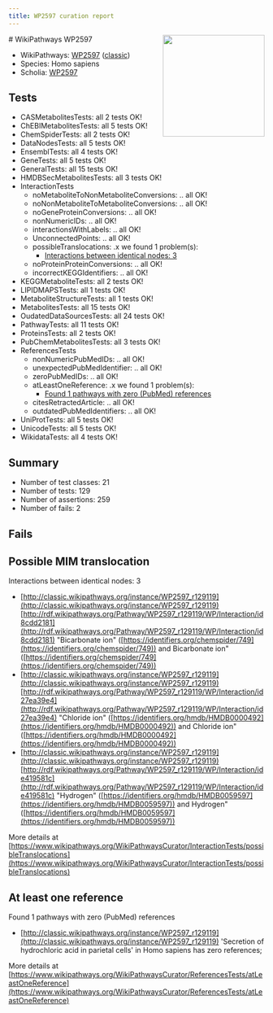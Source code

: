 ```yaml
---
title: WP2597 curation report
---
```


<img style="float: right; width: 200px" src="https://upload.wikimedia.org/wikipedia/commons/thumb/8/83/Wplogo_with_text_500.png/640px-Wplogo_with_text_500.png" />
# WikiPathways WP2597

* WikiPathways: [WP2597](https://wikipathways.org/pathways/WP2597) ([classic](https://classic.wikipathways.org/instance/WP2597))
* Species: Homo sapiens
* Scholia: [WP2597](https://scholia.toolforge.org/wikipathways/WP2597)
## Tests
* CASMetabolitesTests: all 2 tests OK!
* ChEBIMetabolitesTests: all 5 tests OK!
* ChemSpiderTests: all 2 tests OK!
* DataNodesTests: all 5 tests OK!
* EnsemblTests: all 4 tests OK!
* GeneTests: all 5 tests OK!
* GeneralTests: all 15 tests OK!
* HMDBSecMetabolitesTests: all 3 tests OK!
* InteractionTests
    * noMetaboliteToNonMetaboliteConversions: .. all OK!
    * noNonMetaboliteToMetaboliteConversions: .. all OK!
    * noGeneProteinConversions: .. all OK!
    * nonNumericIDs: .. all OK!
    * interactionsWithLabels: .. all OK!
    * UnconnectedPoints: .. all OK!
    * possibleTranslocations: .x we found 1 problem(s):
        * [Interactions between identical nodes: 3](#1c118208)
    * noProteinProteinConversions: .. all OK!
    * incorrectKEGGIdentifiers: .. all OK!
* KEGGMetaboliteTests: all 2 tests OK!
* LIPIDMAPSTests: all 1 tests OK!
* MetaboliteStructureTests: all 1 tests OK!
* MetabolitesTests: all 15 tests OK!
* OudatedDataSourcesTests: all 24 tests OK!
* PathwayTests: all 11 tests OK!
* ProteinsTests: all 2 tests OK!
* PubChemMetabolitesTests: all 3 tests OK!
* ReferencesTests
    * nonNumericPubMedIDs: .. all OK!
    * unexpectedPubMedIdentifier: .. all OK!
    * zeroPubMedIDs: .. all OK!
    * atLeastOneReference: .x we found 1 problem(s):
        * [Found 1 pathways with zero (PubMed) references](#d0a459f0)
    * citesRetractedArticle: .. all OK!
    * outdatedPubMedIdentifiers: .. all OK!
* UniProtTests: all 5 tests OK!
* UnicodeTests: all 5 tests OK!
* WikidataTests: all 4 tests OK!


## Summary

* Number of test classes: 21
* Number of tests: 129
* Number of assertions: 259
* Number of fails: 2

## Fails

<a name="1c118208" />

## Possible MIM translocation

Interactions between identical nodes: 3

* [http://classic.wikipathways.org/instance/WP2597_r129119](http://classic.wikipathways.org/instance/WP2597_r129119) [http://rdf.wikipathways.org/Pathway/WP2597_r129119/WP/Interaction/id8cdd2181](http://rdf.wikipathways.org/Pathway/WP2597_r129119/WP/Interaction/id8cdd2181) "Bicarbonate ion" ([https://identifiers.org/chemspider/749](https://identifiers.org/chemspider/749)) and 
Bicarbonate ion" ([https://identifiers.org/chemspider/749](https://identifiers.org/chemspider/749))
* [http://classic.wikipathways.org/instance/WP2597_r129119](http://classic.wikipathways.org/instance/WP2597_r129119) [http://rdf.wikipathways.org/Pathway/WP2597_r129119/WP/Interaction/id27ea39e4](http://rdf.wikipathways.org/Pathway/WP2597_r129119/WP/Interaction/id27ea39e4) "Chloride ion" ([https://identifiers.org/hmdb/HMDB0000492](https://identifiers.org/hmdb/HMDB0000492)) and 
Chloride ion" ([https://identifiers.org/hmdb/HMDB0000492](https://identifiers.org/hmdb/HMDB0000492))
* [http://classic.wikipathways.org/instance/WP2597_r129119](http://classic.wikipathways.org/instance/WP2597_r129119) [http://rdf.wikipathways.org/Pathway/WP2597_r129119/WP/Interaction/ide419581c](http://rdf.wikipathways.org/Pathway/WP2597_r129119/WP/Interaction/ide419581c) "Hydrogen" ([https://identifiers.org/hmdb/HMDB0059597](https://identifiers.org/hmdb/HMDB0059597)) and 
Hydrogen" ([https://identifiers.org/hmdb/HMDB0059597](https://identifiers.org/hmdb/HMDB0059597))


More details at [https://www.wikipathways.org/WikiPathwaysCurator/InteractionTests/possibleTranslocations](https://www.wikipathways.org/WikiPathwaysCurator/InteractionTests/possibleTranslocations)

<a name="d0a459f0" />

## At least one reference

Found 1 pathways with zero (PubMed) references

* [http://classic.wikipathways.org/instance/WP2597_r129119](http://classic.wikipathways.org/instance/WP2597_r129119) 'Secretion of hydrochloric acid in parietal cells' in Homo sapiens has zero references; 


More details at [https://www.wikipathways.org/WikiPathwaysCurator/ReferencesTests/atLeastOneReference](https://www.wikipathways.org/WikiPathwaysCurator/ReferencesTests/atLeastOneReference)

